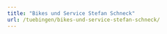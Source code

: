```yaml
---
title: "Bikes und Service Stefan Schneck"
url: /tuebingen/bikes-und-service-stefan-schneck/
---
```

